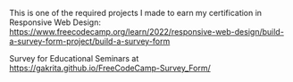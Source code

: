 This is one of the required projects I made to earn my certification in Responsive Web Design: https://www.freecodecamp.org/learn/2022/responsive-web-design/build-a-survey-form-project/build-a-survey-form

Survey for Educational Seminars at https://gakrita.github.io/FreeCodeCamp-Survey_Form/
